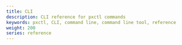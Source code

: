 ```yaml
---
title: CLI
description: CLI reference for pxctl commands
keywords: pxctl, CLI, command line, command line tool, reference
weight: 200
series: reference
---
```

